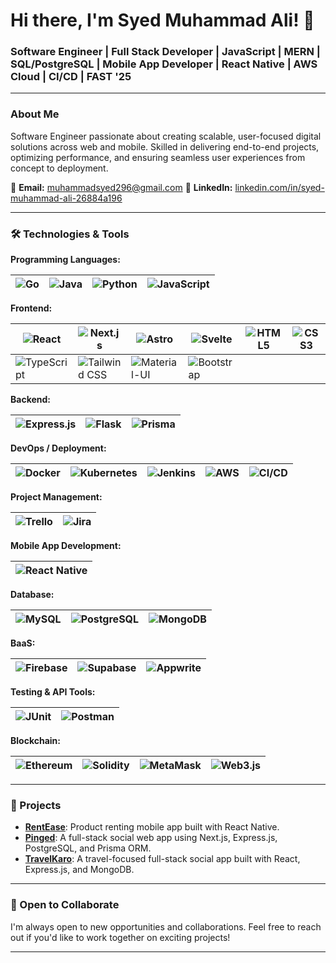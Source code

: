 # Hi there, I'm Syed Muhammad Ali! 👋

### Software Engineer | Full Stack Developer | JavaScript | MERN | SQL/PostgreSQL | Mobile App Developer | React Native | AWS Cloud | CI/CD | FAST '25

---

### About Me

Software Engineer passionate about creating scalable, user-focused digital solutions across web and mobile. Skilled in delivering end-to-end projects, optimizing performance, and ensuring seamless user experiences from concept to deployment.

📧 **Email:** muhammadsyed296@gmail.com 
🔗 **LinkedIn:** [linkedin.com/in/syed-muhammad-ali-26884a196](https://www.linkedin.com/in/syed-muhammad-ali-26884a196/)

---


### 🛠️ Technologies & Tools

**Programming Languages:**

| ![Go](https://img.shields.io/badge/-Go-00ADD8?logo=go&logoColor=white&style=flat-square) | ![Java](https://img.shields.io/badge/-Java-007396?logo=java&logoColor=white&style=flat-square) | ![Python](https://img.shields.io/badge/-Python-3776AB?logo=python&logoColor=white&style=flat-square) | ![JavaScript](https://img.shields.io/badge/-JavaScript-F7DF1E?logo=javascript&logoColor=black&style=flat-square) |
|---|---|---|---|

**Frontend:**

| ![React](https://img.shields.io/badge/-ReactJS-61DAFB?logo=react&logoColor=white&style=flat-square) | ![Next.js](https://img.shields.io/badge/-Next.js-000000?logo=nextdotjs&logoColor=white&style=flat-square) | ![Astro](https://img.shields.io/badge/-Astro-000000?logo=astro&logoColor=white&style=flat-square) | ![Svelte](https://img.shields.io/badge/-Svelte-FF3E00?logo=svelte&logoColor=white&style=flat-square) | ![HTML5](https://img.shields.io/badge/-HTML5-E34F26?logo=html5&logoColor=white&style=flat-square) | ![CSS3](https://img.shields.io/badge/-CSS3-1572B6?logo=css3&logoColor=white&style=flat-square) |
|---|---|---|---|---|---|
| ![TypeScript](https://img.shields.io/badge/-TypeScript-3178C6?logo=typescript&logoColor=white&style=flat-square) | ![Tailwind CSS](https://img.shields.io/badge/-Tailwind%20CSS-38B2AC?logo=tailwindcss&logoColor=white&style=flat-square) | ![Material-UI](https://img.shields.io/badge/-Material--UI-0081CB?logo=material-ui&logoColor=white&style=flat-square) | ![Bootstrap](https://img.shields.io/badge/-Bootstrap-563D7C?logo=bootstrap&logoColor=white&style=flat-square) |  |  |

**Backend:**

| ![Express.js](https://img.shields.io/badge/-Express.js-000000?logo=express&logoColor=white&style=flat-square) | ![Flask](https://img.shields.io/badge/-Flask-000000?logo=flask&logoColor=white&style=flat-square) | ![Prisma](https://img.shields.io/badge/-Prisma-2D3748?logo=prisma&logoColor=white&style=flat-square) |
|---|---|---|

**DevOps / Deployment:**

| ![Docker](https://img.shields.io/badge/-Docker-2496ED?logo=docker&logoColor=white&style=flat-square) | ![Kubernetes](https://img.shields.io/badge/-Kubernetes-326CE5?logo=kubernetes&logoColor=white&style=flat-square) | ![Jenkins](https://img.shields.io/badge/-Jenkins-D24939?logo=jenkins&logoColor=white&style=flat-square) | ![AWS](https://img.shields.io/badge/-AWS-232F3E?logo=amazonaws&logoColor=white&style=flat-square) | ![CI/CD](https://img.shields.io/badge/-CI%2FCD-0A0A0A?logo=githubactions&logoColor=white&style=flat-square) |
|---|---|---|---|---|

**Project Management:**

| ![Trello](https://img.shields.io/badge/-Trello-0052CC?logo=trello&logoColor=white&style=flat-square) | ![Jira](https://img.shields.io/badge/-Jira-0052CC?logo=jira&logoColor=white&style=flat-square) |
|---|---|

**Mobile App Development:**

| ![React Native](https://img.shields.io/badge/-React%20Native-61DAFB?logo=react&logoColor=white&style=flat-square) |
|---|

**Database:**

| ![MySQL](https://img.shields.io/badge/-MySQL-4479A1?logo=mysql&logoColor=white&style=flat-square) | ![PostgreSQL](https://img.shields.io/badge/-PostgreSQL-336791?logo=postgresql&logoColor=white&style=flat-square) | ![MongoDB](https://img.shields.io/badge/-MongoDB-47A248?logo=mongodb&logoColor=white&style=flat-square) |
|---|---|---|

**BaaS:**

| ![Firebase](https://img.shields.io/badge/-Firebase-FFCA28?logo=firebase&logoColor=white&style=flat-square) | ![Supabase](https://img.shields.io/badge/-Supabase-3ECF8E?logo=supabase&logoColor=white&style=flat-square) | ![Appwrite](https://img.shields.io/badge/-Appwrite-F02E65?logo=appwrite&logoColor=white&style=flat-square) |
|---|---|---|

**Testing & API Tools:**

| ![JUnit](https://img.shields.io/badge/-JUnit-25A162?logo=junit5&logoColor=white&style=flat-square) | ![Postman](https://img.shields.io/badge/-Postman-FF6C37?logo=postman&logoColor=white&style=flat-square) |
|---|---|

**Blockchain:**

| ![Ethereum](https://img.shields.io/badge/-Ethereum-3C3C3D?logo=ethereum&logoColor=white&style=flat-square) | ![Solidity](https://img.shields.io/badge/-Solidity-363636?logo=solidity&logoColor=white&style=flat-square) | ![MetaMask](https://img.shields.io/badge/-MetaMask-F6851B?logo=metamask&logoColor=white&style=flat-square) | ![Web3.js](https://img.shields.io/badge/-Web3.js-F16822?logo=web3dotjs&logoColor=white&style=flat-square) |
|---|---|---|---|

---

### 📂 Projects

- [**RentEase**](https://github.com/muhammadalix1/rent-ease-3.6): Product renting mobile app built with React Native.
- [**Pinged**](https://github.com/muhammadalix1/pinged): A full-stack social web app using Next.js, Express.js, PostgreSQL, and Prisma ORM.
- [**TravelKaro**](https://github.com/muhammadalix1/travel-app): A travel-focused full-stack social app built with React, Express.js, and MongoDB.

---

### 🤝 Open to Collaborate

I'm always open to new opportunities and collaborations. Feel free to reach out if you'd like to work together on exciting projects!

---
